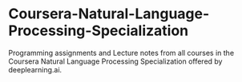 # Coursera-Natural-Language-Processing-Specialization
Programming assignments and Lecture notes from all courses in the Coursera Natural Language Processing Specialization offered by deeplearning.ai.
